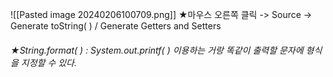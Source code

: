 ![[Pasted image 20240206100709.png]]
★마우스 오른쪽 클릭 -> Source -> Generate toString( ) / Generate Getters and Setters
###### ★String.format( ) :  System.out.printf( ) 이용하는 거랑 똑같이 출력할 문자에 형식을 지정할 수 있다.

